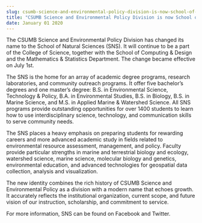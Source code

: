 ```yaml
---
slug: csumb-science-and-environmental-policy-division-is-now-school-of-natural-sciences-sns
title: "CSUMB Science and Environmental Policy Division is now School of Natural Sciences (SNS)"
date: January 01 2020
---
```


<p>The CSUMB Science and Environmental Policy Division has changed its name to the School of Natural Sciences &#40;SNS&#41;. It will continue to be a part of the College of Science, together with the School of Computing &amp; Design and the Mathematics &amp; Statistics Department. The change became effective on July 1st.
</p><p>The SNS is the home for an array of academic degree programs, research laboratories, and community outreach programs. It offer five bachelor’s degrees and one master’s degree: B.S. in Environmental Science, Technology &amp; Policy, B.A. in Environmental Studies, B.S. in Biology, B.S. in Marine Science, and M.S. in Applied Marine &amp; Watershed Science. All SNS programs provide outstanding opportunities for over 1400 students to learn how to use interdisciplinary science, technology, and communication skills to serve community needs.
</p><p>The SNS places a heavy emphasis on preparing students for rewarding careers and more advanced academic study in fields related to environmental resource assessment, management, and policy. Faculty provide particular strengths in marine and terrestrial biology and ecology, watershed science, marine science, molecular biology and genetics, environmental education, and advanced technologies for geospatial data collection, analysis and visualization.
</p><p>The new identity combines the rich history of CSUMB Science and Environmental Policy  as a division with a modern name that echoes growth. It accurately reflects the institutional organization, current scope, and future vision of our instruction, scholarship, and commitment to service.
</p><p>For more information, SNS can be found on Facebook and Twitter.
</p>
